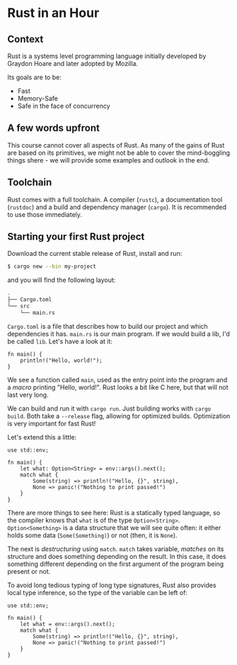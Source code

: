 # Rust in an Hour

## Context

Rust is a systems level programming language initially developed by Graydon Hoare and later adopted by Mozilla.

Its goals are to be:
* Fast
* Memory-Safe
* Safe in the face of concurrency

## A few words upfront

This course cannot cover all aspects of Rust. As many of the gains of Rust are based on its primitives, we might not be able to cover the mind-boggling things shere - we will provide some examples and outlook in the end.

## Toolchain

Rust comes with a full toolchain. A compiler (`rustc`), a documentation tool (`rustdoc`) and a build and dependency manager (`cargo`). It is recommended to use those immediately.

## Starting your first Rust project

Download the current stable release of Rust, install and run:

```sh
$ cargo new --bin my-project
```

and you will find the following layout:

```sh
.
├── Cargo.toml
└── src
    └── main.rs
```

`Cargo.toml` is a file that describes how to build our project and which dependencies it has. `main.rs` is our main program. If we would build a lib, I'd be called `lib`. Let's have a look at it:

```
fn main() {
    println!("Hello, world!");
}
```

We see a function called `main`, used as the entry point into the program and a _macro_ printing "Hello, world!". Rust looks a bit like C here, but that will not last very long.

We can build and run it with `cargo run`. Just building works with `cargo build`. Both take a `--release` flag, allowing for optimized builds. Optimization is very important for fast Rust!

Let's extend this a little:

```
use std::env;

fn main() {
    let what: Option<String> = env::args().next();
    match what {
        Some(string) => println!("Hello, {}", string),
        None => panic!("Nothing to print passed!")
    }
}
```

There are more things to see here: Rust is a statically typed language, so the compiler knows that `what` is of the type `Option<String>`. `Option<Something>` is a data structure that we will see quite often: it either holds some data (`Some(Something)`) or not (then, it is `None`).

The next is _destructuring_ using `match`. `match` takes variable, _matches_ on its structure and does something depending on the result. In this case, it does something different depending on the first argument of the program being present or not.

To avoid long tedious typing of long type signatures, Rust also provides local type inference, so the type of the variable can be left of:

```
use std::env;

fn main() {
    let what = env::args().next();
    match what {
        Some(string) => println!("Hello, {}", string),
        None => panic!("Nothing to print passed!")
    }
}
```